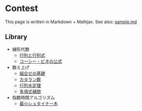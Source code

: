 # Contest

This page is written in Markdown + Mathjax. See also: [sample.md](#sample.md)

## Library
- 線形代数
  - [行列と行列式](#md/matrix.md)
  - [コーシー・ビネの公式](#md/cauchy_binet.md)
- 数え上げ
  - [組合せの基礎](#md/comb.md)
  - [カタラン数](#md/catalan.md)
  - [行列木定理](#md/matrix_tree_theorem.md)
  - [多項式補間](#md/interpolation.md)
- 指数時間アルゴリズム
  - [最小シュタイナー木](#md/steiner_tree.md)
